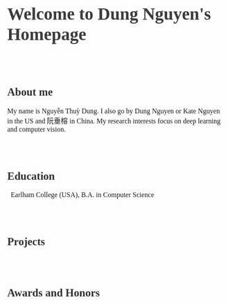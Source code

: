 <h1 style="color:rgb(60,60,60); font-family:Calibri; font-size:40px">Welcome to Dung Nguyen's Homepage</h1>
<br/>
<br/>
<h2 style="color:rgb(50,50,50); font-family:Calibri; font-size:25px">About me</h2>
  <p style="font-size:16px; font-family:Calibri;">
  My name is Nguyễn Thuỳ Dung. I also go by Dung Nguyen or Kate Nguyen in the US and 阮垂榕 in China. My research interests focus on deep learning and computer vision.
  </p>
<br/>
<br/>

<h2 style="color:rgb(50,50,50); font-family:Calibri; font-size:25px">Education</h2>
  <p style="font-size:16px; font-family:Calibri;">
    <i class="fas fa-graduation-cap fa-lg" style="color: rgb(70,70,70)"></i>&nbsp; Earlham College (USA), B.A. in Computer Science
  </p>                                                                     
<br/>
<br/>

<h2 style="color:rgb(50,50,50); font-family:Calibri; font-size:25px">Projects</h2>
  <p style="font-size:16px; font-family:Calibri;">
  </p>
<br/>
<br/>

<h2 style="color:rgb(50,50,50); font-family:Calibri; font-size:25px">Awards and Honors</h2>
  <p style="font-size:16px;">
  </p>
<br/>
<br/>
